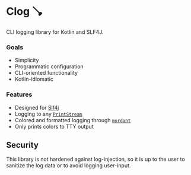 Clog 🪠
=======

CLI logging library for Kotlin and SLF4J.

### Goals

- Simplicity
- Programmatic configuration
- CLI-oriented functionality
- Kotlin-idiomatic

### Features

- Designed for [Slf4j](https://www.slf4j.org/)
- Logging to any [`PrintStream`](https://docs.oracle.com/en/java/javase/24/docs/api/java.base/java/io/PrintStream.html)
- Colored and formatted logging through [`mordant`](https://github.com/ajalt/mordant)
- Only prints colors to TTY output

## Security

This library is not hardened against log-injection, so it is up to the user
to sanitize the log data or to avoid logging user-input.
